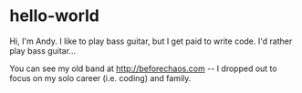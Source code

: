# hello-world

Hi, I'm Andy.  I like to play bass guitar, but I get paid to write code.  I'd rather play bass guitar...

You can see my old band at http://beforechaos.com -- I dropped out to focus on my solo career (i.e. coding) and family.
